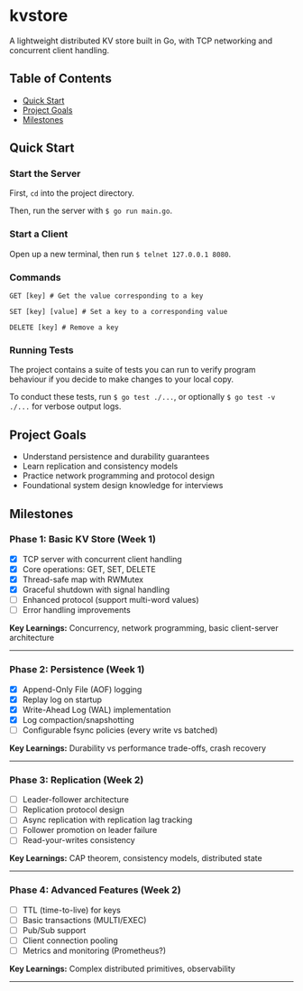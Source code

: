 # kvstore

A lightweight distributed KV store built in Go, with TCP networking and concurrent client handling.

## Table of Contents

- [Quick Start](#quick-start)
- [Project Goals](#project-goals)
- [Milestones](#milestones)

## Quick Start

### Start the Server

First, `cd` into the project directory.

Then, run the server with `$ go run main.go`.

### Start a Client

Open up a new terminal, then run `$ telnet 127.0.0.1 8080`.

### Commands

```
GET [key] # Get the value corresponding to a key

SET [key] [value] # Set a key to a corresponding value

DELETE [key] # Remove a key
```

### Running Tests

The project contains a suite of tests you can run to verify program behaviour if you decide to make changes to your local copy.

To conduct these tests, run `$ go test ./...`, or optionally `$ go test -v ./...` for verbose output logs.

## Project Goals

- Understand persistence and durability guarantees
- Learn replication and consistency models
- Practice network programming and protocol design
- Foundational system design knowledge for interviews

## Milestones

### Phase 1: Basic KV Store (Week 1)
- [x] TCP server with concurrent client handling
- [x] Core operations: GET, SET, DELETE
- [x] Thread-safe map with RWMutex
- [x] Graceful shutdown with signal handling
- [ ] Enhanced protocol (support multi-word values)
- [ ] Error handling improvements

**Key Learnings:** Concurrency, network programming, basic client-server architecture

---

### Phase 2: Persistence (Week 1)
- [x] Append-Only File (AOF) logging
- [x] Replay log on startup
- [x] Write-Ahead Log (WAL) implementation
- [x] Log compaction/snapshotting
- [ ] Configurable fsync policies (every write vs batched)

**Key Learnings:** Durability vs performance trade-offs, crash recovery

---

### Phase 3: Replication (Week 2)
- [ ] Leader-follower architecture
- [ ] Replication protocol design
- [ ] Async replication with replication lag tracking
- [ ] Follower promotion on leader failure
- [ ] Read-your-writes consistency

**Key Learnings:** CAP theorem, consistency models, distributed state

---

### Phase 4: Advanced Features (Week 2)
- [ ] TTL (time-to-live) for keys
- [ ] Basic transactions (MULTI/EXEC)
- [ ] Pub/Sub support
- [ ] Client connection pooling
- [ ] Metrics and monitoring (Prometheus?)

**Key Learnings:** Complex distributed primitives, observability

---